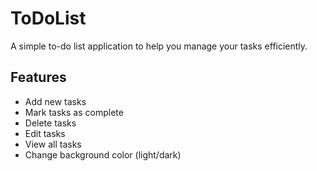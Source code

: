 # ToDoList

A simple to-do list application to help you manage your tasks efficiently.

## Features

- Add new tasks
- Mark tasks as complete
- Delete tasks
- Edit tasks
- View all tasks
- Change background color (light/dark)
